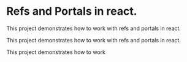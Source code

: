 # Refs and Portals in react.

This project demonstrates how to work with refs and portals in react.

This project demonstrates how to work with refs and portals in react.

This project demonstrates how to work